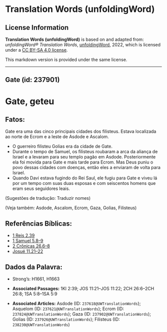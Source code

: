 # Translation Words (unfoldingWord)

## License Information

**Translation Words (unfoldingWord)** is based on and adapted from: _unfoldingWord® Translation Words_, [unfoldingWord](https://unfoldingword.org/utw), 2022, which is licensed under a [CC BY-SA 4.0 license](https://creativecommons.org/licenses/by-sa/4.0/legalcode.en).

This markdown version is provided under the same license.



--------------------------------

## Gate (id: 237901)

Gate, geteu
===========

Fatos:
------

Gate era uma das cinco principais cidades dos filisteus. Estava localizada ao norte de Ecrom e a leste de Asdode e Ascalom.

* O guerreiro filisteu Golias era da cidade de Gate.
* Durante o tempo de Samuel, os filisteus roubaram a arca da aliança de Israel e a levaram para seu templo pagão em Asdode. Posteriormente ela foi movida para Gate e mais tarde para Ecrom. Mas Deus puniu o povo dessas cidades com doenças, então eles a enviaram de volta para Israel.
* Quando Davi estava fugindo do Rei Saul, ele fugiu para Gate e viveu lá por um tempo com suas duas esposas e com seiscentos homens que eram seus seguidores leais.

(Sugestões de tradução: Traduzir nomes)

(Veja também: Asdode, Ascalom, Ecrom, Gaza, Golias, Filisteus)

Referências Bíblicas:
---------------------

* [1 Reis 2\.39](https://ref.ly/1Kgs2:39)
* [1 Samuel 5\.8–9](https://ref.ly/1Sam5:8-1Sam5:9)
* [2 Crônicas 26\.6–8](https://ref.ly/2Chr26:6-2Chr26:8)
* [Josué 11\.21–22](https://ref.ly/Josh11:21-Josh11:22)

Dados da Palavra:
-----------------

* Strong’s: H1661, H1663

* **Associated Passages:** 1KI 2:39; JOS 11:21–JOS 11:22; 2CH 26:6–2CH 26:8; 1SA 5:8–1SA 5:9
* **Associated Articles:** Asdode (ID: `237618@UWTranslationWords`); Asquelom (ID: `237621@UWTranslationWords`); Ecrom (ID: `237824@UWTranslationWords`); Gaza (ID: `237902@UWTranslationWords`); Golias (ID: `237926@UWTranslationWords`); Filisteus (ID: `238230@UWTranslationWords`)

